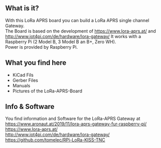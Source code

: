 What is it?
-----------
With this LoRa APRS board you can build a LoRa APRS single channel Gateway.  
The Board is based on the development of https://www.lora-aprs.at/ and http://www.iot4pi.com/de/hardware/lora-gateway/
It works with a Raspberry Pi (2 Model B, 3 Model B an B+, Zero WH).  
Power is provided by Raspberry Pi.

What you find here
------------------
- KiCad Fils
- Gerber Files
- Manuals
- Pictures of the LoRa-APRS-Board

Info & Software
---------------
You find information and Software for the LoRa-APRS Gateway at  
https://www.aronaut.at/2019/11/lora-aprs-gateway-fur-raspberry-pi/  
https://www.lora-aprs.at/  
http://www.iot4pi.com/de/hardware/lora-gateway/  
https://github.com/tomelec/RPi-LoRa-KISS-TNC
